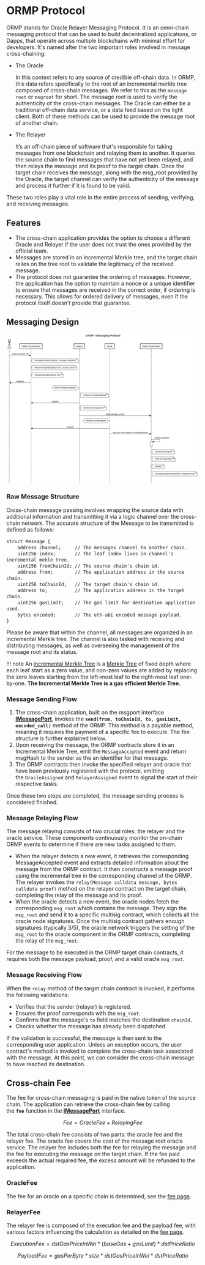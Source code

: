 # ORMP Protocol

ORMP stands for Oracle Relayer Messaging Protocol. It is an omni-chain messaging protocol that can be used to build decentralized applications, or Dapps, that operate across multiple blockchains with minimal effort for developers. It's named after the two important roles involved in message cross-chaining:

- The Oracle
    
    In this context refers to any source of credible off-chain data. In ORMP, this data refers specifically to the root of an incremental merkle tree composed of cross-chain messages. We refer to this as the `message root` or `msgroot` for short. The message root is used to verify the authenticity of the cross-chain messages. The Oracle can either be a traditional off-chain data service, or a data feed based on the light client. Both of these methods can be used to provide the message root of another chain.
    
- The Relayer
    
    It’s an off-chain piece of software that's responsible for taking messages from one blockchain and relaying them to another. It queries the source chain to find messages that have not yet been relayed, and then relays the message and its proof to the target chain. Once the target chain receives the message, along with the msg_root provided by the Oracle, the target channel can verify the authenticity of the message and process it further if it is found to be valid.
    

These two roles play a vital role in the entire process of sending, verifying, and receiving messages.

## Features

- The cross-chain application provides the option to choose a different Oracle and Relayer if the user does not trust the   ones provided by the official team.
- Messages are stored in an incremental Merkle tree, and the target chain relies on the tree root to validate the legitimacy of the received message.
- The protocol does not guarantee the ordering of messages. However, the application has the option to maintain a nonce or a unique identifier to ensure that messages are received in the correct order, if ordering is necessary. This allows for ordered delivery of messages, even if the protocol itself doesn't provide that guarantee.

## Messaging Design

![msgport-ormp-1](../../images/msgport-ormp-1.png)

### Raw Message Structure

Cross-chain message passing involves wrapping the source data with additional information and transmitting it via a logic channel over the cross-chain network. The accurate structure of the Message to be transmitted is defined as follows:

```solidity linenums="1"
struct Message {
    address channel;     // The messages channel to another chain.
    uint256 index;       // The leaf index lives in channel's incremental mekle tree.
    uint256 fromChainId; // The source chain's chain id.
    address from;        // The application address in the source chain.
    uint256 toChainId;   // The target chain's chain id.
    address to;          // The application address in the target chain.
    uint256 gasLimit;    // The gas limit for destination application used.
    bytes encoded;       // The eth-abi encoded message payload.
}
```

Please be aware that within the channel, all messages are organized in an incremental Merkle tree. The channel is also tasked with receiving and distributing messages, as well as overseeing the management of the message root and its status.

!!! note
    An [incremental Merkle Tree](https://arxiv.org/abs/2105.06009) is a [Merkle Tree](https://en.wikipedia.org/wiki/Merkle_tree) of fixed depth where each leaf start as a zero value, and non-zero values are added by replacing the zero leaves starting from the left-most leaf to the right-most leaf one-by-one.
    **The Incremental Merkle Tree is a gas efficient Merkle Tree.**

### Message Sending Flow

1. The cross-chain application, built on the msgport interface **[IMessagePort](../../build/interfaces.md#imessageport)**, invokes the **`send(from, toChainId, to, gasLimit, encoded_call)`** method of the ORMP. This method is a payable method, meaning it requires the payment of a specific fee to execute. The fee structure is further explained below.
2. Upon receiving the message, the ORMP contracts store it in an Incremental Merkle Tree, emit the `MessageAccepted` event and return msgHash to the sender as the an identifier for that message. 
3. The ORMP contracts then invoke the specified relayer and oracle that have been previously registered with the protocol, emitting the `OracleAssigned` and `RelayerAssigned` event to signal the start of their respective tasks.

Once these two steps are completed, the message sending process is considered finished.

### Message Relaying Flow

The message relaying consists of two crucial roles: the relayer and the oracle service. These components continuously monitor the on-chain ORMP events to determine if there are new tasks assigned to them.

- When the relayer detects a new event, it retrieves the corresponding MessageAccepted event and extracts detailed information about the message from the ORMP contract. It then constructs a message proof using the incremental tree in the corresponding channel of the ORMP. The relayer invokes the `relay(Message calldata message, bytes calldata proof)` method on the relayer contract on the target chain, completing the relay of the message and its proof.
- When the oracle detects a new event, the oracle nodes fetch the corresponding `msg_root` which contains the message. They sign the `msg_root` and send it to a specific multisig contract, which collects all the oracle node signatures. Once the multisig contract gathers enough signatures (typically 3/5), the oracle network triggers the setting of the `msg_root` to the oracle component in the ORMP contracts, completing the relay of the `msg_root`.

For the message to be executed in the ORMP target chain contracts, it requires both the message payload, proof, and a valid oracle `msg_root`.

### Message Receiving Flow

When the `relay` method of the target chain contract is invoked, it performs the following validations:

- Verifies that the sender (relayer) is registered.
- Ensures the proof corresponds with the `msg_root`.
- Confirms that the message's `to` field matches the destination `chainId`.
- Checks whether the message has already been dispatched.

If the validation is successful, the message is then sent to the corresponding user application. Unless an exception occurs, the user contract's method is invoked to complete the cross-chain task associated with the message. At this point, we can consider the cross-chain message to have reached its destination.

##  Cross-chain Fee

The fee for cross-chain messaging is paid in the native token of the source chain. The application can retrieve the cross-chain fee by calling the **`fee`** function in the **[IMessagePort](../../build/interfaces.md#imessageport)** interface.

$$
Fee = OracleFee + RelayingFee
$$


The total cross-chain fee consists of two parts: the oracle fee and the relayer fee. The oracle fee covers the cost of the message root oracle service. The relayer fee includes both the fee for relaying the message and the fee for executing the message on the target chain. If the fee paid exceeds the actual required fee, the excess amount will be refunded to the application.

### OracleFee

The fee for an oracle on a specific chain is determined, see the [fee page](https://github.com/msgport/ORMP/blob/main/script/input/1/fee.c.json#L2).

### RelayerFee

The relayer fee is composed of the execution fee and the payload fee, with various factors influencing the calculation as detailed on the [fee page](https://github.com/msgport/ORMP/blob/main/script/input/1/fee.c.json#L10).

$$
ExecutionFee = dstGasPriceInWei * (baseGas+gasLimit) * dstPriceRatio
$$

$$
PayloadFee = gasPerByte * size * dstGasPriceInWei * dstPriceRatio
$$